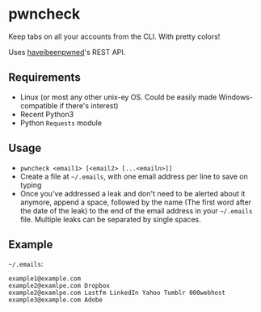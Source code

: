 # pwncheck

Keep tabs on all your accounts from the CLI. With pretty colors!

Uses [haveibeenpwned](https://haveibeenpwned.com/)'s REST API.

## Requirements

- Linux (or most any other unix-ey OS. Could be easily made Windows-compatible
  if there's interest)
- Recent Python3
- Python `Requests` module

## Usage

- `pwncheck <email1> [<email2> [...<emailn>]]`
- Create a file at `~/.emails`, with one email address per line to save on typing
- Once you've addressed a leak and don't need to be alerted about it anymore,
  append a space, followed by the name (The first word after the date of the
  leak) to the end of the email address in your `~/.emails` file. Multiple
  leaks can be separated by single spaces.

## Example

`~/.emails`:

```
example1@example.com
example2@examlpe.com Dropbox
example2@examlpe.com Lastfm LinkedIn Yahoo Tumblr 000webhost
example3@example.com Adobe
```
